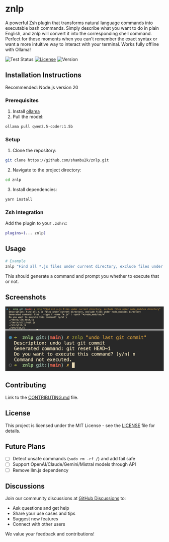 # znlp
A powerful Zsh plugin that transforms natural language commands into executable bash commands. Simply describe what you want to do in plain English, and znlp will convert it into the corresponding shell command. Perfect for those moments when you can't remember the exact syntax or want a more intuitive way to interact with your terminal.
Works fully offline with Ollama!

![Test Status](https://github.com/shambu2k/znlp/actions/workflows/tests.yml/badge.svg)
[![License](https://img.shields.io/badge/license-MIT-blue)](LICENSE)
![Version](https://img.shields.io/badge/version-1.0.0-blue)

<!-- ## Table of Contents
- [Installation Instructions](#installation-instructions)
- [Usage](#usage)
- [Features](#features)
- [Screenshots](#screenshots)
- [Contributing](#contributing)
- [License](#license)
- [Acknowledgements](#acknowledgements)
- [Future Plans](#future-plans) -->

## Installation Instructions

Recommended: Node.js version 20

### Prerequisites
1. Install [ollama](https://ollama.com/download)
2. Pull the model:
```bash
ollama pull qwen2.5-coder:1.5b
```

### Setup
1. Clone the repository:
```bash
git clone https://github.com/shambu2k/znlp.git
```

2. Navigate to the project directory:
```bash
cd znlp
```

3. Install dependencies:
```bash
yarn install
```

### Zsh Integration
Add the plugin to your `.zshrc`:
```bash
plugins=(... znlp)
```

## Usage
```bash
# Example
znlp "Find all *.js files under current directory, exclude files under node_modules directory"
```
This should generate a command and prompt you whether to execute that or not.

<!--
## Features
Highlight key features of the project.
- Feature 1
- Feature 2
- Feature 3 -->

## Screenshots
![Screenshot 1](./znlp1.png)
![Screenshot 2](./znlp2.png)

## Contributing
Link to the [CONTRIBUTING.md](CONTRIBUTING.md) file.

## License
This project is licensed under the MIT License - see the [LICENSE](LICENSE) file for details.

## Future Plans
- [ ] Detect unsafe commands (`sudo rm -rf /`) and add fail safe
- [ ] Support OpenAI/Claude/Gemini/Mistral models through API
- [ ] Remove llm.js dependency

## Discussions
Join our community discussions at [GitHub Discussions](https://github.com/shambu2k/znlp/discussions/) to:
- Ask questions and get help
- Share your use cases and tips
- Suggest new features
- Connect with other users

We value your feedback and contributions!
